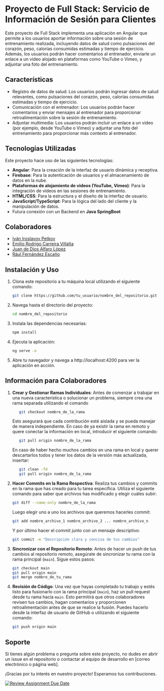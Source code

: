 # Proyecto de Full Stack: Servicio de Información de Sesión para Clientes

Este proyecto de Full Stack implementa una aplicación en Angular que permite a los usuarios aportar información sobre una sesión de entrenamiento realizada, incluyendo datos de salud como pulsaciones del corazón, peso, calorías consumidas estimadas y tiempo de ejercicio. Además, los usuarios podrán hacer comentarios al entrenador, enviarle un enlace a un video alojado en plataformas como YouTube o Vimeo, y adjuntar una foto del entrenamiento.

## Características

- Registro de datos de salud: Los usuarios podrán ingresar datos de salud relevantes, como pulsaciones del corazón, peso, calorías consumidas estimadas y tiempo de ejercicio.
- Comunicación con el entrenador: Los usuarios podrán hacer comentarios y enviar mensajes al entrenador para proporcionar retroalimentación sobre la sesión de entrenamiento.
- Adjuntar multimedia: Los usuarios podrán incluir un enlace a un video (por ejemplo, desde YouTube o Vimeo) y adjuntar una foto del entrenamiento para proporcionar más contexto al entrenador.

## Tecnologías Utilizadas

Este proyecto hace uso de las siguientes tecnologías:

- **Angular**: Para la creación de la interfaz de usuario dinámica y receptiva.
- **Firebase**: Para la autenticación de usuarios y el almacenamiento de datos en la nube.
- **Plataformas de alojamiento de videos (YouTube, Vimeo)**: Para la integración de videos en las sesiones de entrenamiento.
- **HTML/CSS**: Para la estructura y el diseño de la interfaz de usuario.
- **JavaScript/TypeScript**: Para la lógica del lado del cliente y la manipulación de datos.
- Futura conexión con un Backend en **Java SpringBoot**

## Colaboradores


- [Iván Iroslavov Petkov](https://github.com/linceazul)
- [Emilio Rodrigo Carreira Villalta](https://github.com/rorro6787)
- [Juan de Dios Alfaro López](https://github.com/Muellealfa)
- [Rául Fernández Escaño](https://github.com/raulfernandez1)



## Instalación y Uso

1. Clona este repositorio a tu máquina local utilizando el siguiente comando:

   ```bash
   git clone https://github.com/tu_usuario/nombre_del_repositorio.git
2. Navega hasta el directorio del proyecto:
   ```bash
   cd nombre_del_repositorio
3. Instala las dependencias necesarias:
   ```bash
   npm install
4. Ejecuta la aplicación:
   ```bash
   ng serve -o
5. Abre tu navegador y navega a http://localhost:4200 para ver la aplicación en acción.
## Información para Colaboradores


1. **Crear y Gestionar Ramas Individuales**: Antes de comenzar a trabajar en una nueva característica o solucionar un problema, siempre crea una rama separada utilizando el comando
   ```bash
      git checkout nombre_de_la_rama
   ```
    Esto asegurará que cada contribución esté aislada y se pueda manejar de manera independiente.
    En caso de ya existir la rama en remoto y quere conectar la información en local, introducir el siguiente comando:
   ```bash
      git pull origin nombre_de_la_rama
   ```
   En caso de haber hecho muchos cambios en una rama en local y querer descartarlos todos y tener los datos de la versión más actualizada, insertar:
   ```bash
      git clean -fd
      git pull origin nombre_de_la_rama
   ```

4. **Hacer Commits en la Rama Respectiva**: Realiza tus cambios y commits en la rama que has creado para tu tarea específica. Utiliza el siguiente comando para saber que archivos has modificado y elegir cuáles subir:
   ```bash
   git diff --name-only nombre_de_la_rama
   ```
   Luego elegir uno a uno los archivos que queremos hacerles commit:
   ```bash
   git add nombre_archivo_1 nombre_archivo_2 ... nombre_archivo_n
   ```
   Y por último hacer el commit junto con un mensaje descriptivo:
   ```bash
   git commit -m "Descripción clara y concisa de tus cambios"
   ```

6. **Sincronizar con el Repositorio Remoto**: Antes de hacer un push de tus cambios al repositorio remoto, asegúrate de sincronizar tu rama con la rama principal (`main`). Sigue estos pasos:
   ```bash
   git checkout main
   git pull origin main
   git merge nombre_de_tu_rama
   ```

8. **Revisión de Código**: Una vez que hayas completado tu trabajo y estés listo para fusionarlo con la rama principal (`main`), haz un pull request desde tu rama hacia `main`. Esto permitirá que otros colaboradores revisen tus cambios, hagan comentarios y proporcionen retroalimentación antes de que se realice la fusión. Puedes hacerlo desde la interfaz de usuario de GitHub o utilizando el siguiente comando:
   ```bash
   git push origin main
## Soporte

Si tienes algún problema o pregunta sobre este proyecto, no dudes en abrir un issue en el repositorio o contactar al equipo de desarrollo en [correo electrónico o página web].

¡Gracias por tu interés en nuestro proyecto! Esperamos tus contribuciones.


[![Review Assignment Due Date](https://classroom.github.com/assets/deadline-readme-button-24ddc0f5d75046c5622901739e7c5dd533143b0c8e959d652212380cedb1ea36.svg)](https://classroom.github.com/a/5-86A-DI)
